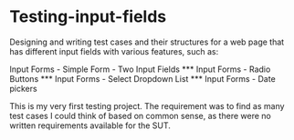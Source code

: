 # Testing-input-fields
Designing and writing test cases and their structures for a web page that has different input fields with various features, such as:

Input Forms - Simple Form - Two Input Fields *** 
Input Forms - Radio Buttons *** 
Input Forms - Select Dropdown List *** 
Input Forms - Date pickers

This is my very first testing project. The requirement was to find as many test cases I could think of based on common sense, as there were no written requirements available for the SUT.

